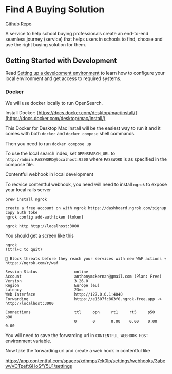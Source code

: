 # Find A Buying Solution
[Github Repo](https://github.com/DFE-Digital/find-a-buying-solution)

A service to help school buying professionals create an end-to-end seamless journey (service) that helps users in schools to find, choose and use the right buying solution for them.

## Getting Started with Development

Read [Setting up a development environment](doc/developer-setup.md) to learn
how to configure your local environment and get access to required systems.

### Docker

We will use docker locally to run OpenSearch.

Install Docker: [https://docs.docker.com/desktop/mac/install/](https://docs.docker.com/desktop/mac/install/)

This Docker for Desktop Mac install will be the easiest way to run it and it comes with both `docker` and `docker compose` shell commands.

Then you need to run `docker compose up`

To use the local search index, set `OPENSEARCH_URL` to
`http://admin:PASSWORD@localhost:9200` where `PASSWORD` is as specified in the
compose file.

Contentful webhook in local development

To recvice  contentful webhook,  you need will need to install `ngrok` to expose your local rails server

```
brew install ngrok

create a free account on with ngrok https://dashboard.ngrok.com/signup
copy auth toke
ngrok config add-authtoken {token}

ngrok http http://localhost:3000
```

You should get a screen like this
```
ngrok                                                                            (Ctrl+C to quit)

🧱 Block threats before they reach your services with new WAF actions → https://ngrok.com/r/waf

Session Status                online
Account                       anthonymckernan@gmail.com (Plan: Free)
Version                       3.26.0
Region                        Europe (eu)
Latency                       23ms
Web Interface                 http://127.0.0.1:4040
Forwarding                    https://e1507fc863f0.ngrok-free.app -> http://localhost:3000

Connections                   ttl     opn     rt1     rt5     p50     p90
                              0       0       0.00    0.00    0.00    0.00
```

You will need to save the forwarding url in `CONTENTFUL_WEBHOOK_HOST` environment variable.

Now take the forwarding url and create a web hook in contentful like

https://app.contentful.com/spaces/xdhmps7ck0lp/settings/webhooks/3abewvVCTpeftGHoSfY5U1/settings

